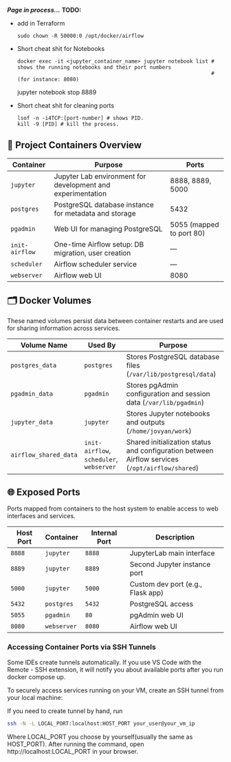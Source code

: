 _**Page in process...**_
**TODO:**
- add in Terraform 

      sudo chown -R 50000:0 /opt/docker/airflow

- Short cheat shit for Notebooks

      docker exec -it <jupyter_container_name> jupyter notebook list # shows the running notebooks and their port numbers
                                                                     # (for instance: 8080)
    jupyter notebook stop 8889 
                          
- Short cheat shit for cleaning ports

      lsof -n -i4TCP:[port-number] # shows PID.
      kill -9 [PID] # kill the process.



## 🐳 Project Containers Overview

| Container       | Purpose                                                       | Ports                  | 
|-----------------|---------------------------------------------------------------|------------------------|
| `jupyter`       | Jupyter Lab environment for development and experimentation   | 8888, 8889, 5000       | 
| `postgres`      | PostgreSQL database instance for metadata and storage         | 5432                   |
| `pgadmin`       | Web UI for managing PostgreSQL                                | 5055 (mapped to port 80) | 
| `init-airflow`  | One-time Airflow setup: DB migration, user creation           | —                      |
| `scheduler`     | Airflow scheduler service                                     | —                      | 
| `webserver`     | Airflow web UI                                                | 8080                   | 

## 🗂️ Docker Volumes

These named volumes persist data between container restarts and are used for sharing information across services.

| Volume Name           | Used By           | Purpose                                                                 |
|-----------------------|------------------|-------------------------------------------------------------------------|
| `postgres_data`       | `postgres`        | Stores PostgreSQL database files (`/var/lib/postgresql/data`)          |
| `pgadmin_data`        | `pgadmin`         | Stores pgAdmin configuration and session data (`/var/lib/pgadmin`)     |
| `jupyter_data`        | `jupyter`         | Stores Jupyter notebooks and outputs (`/home/jovyan/work`)             |
| `airflow_shared_data` | `init-airflow`, `scheduler`, `webserver` | Shared initialization status and configuration between Airflow services (`/opt/airflow/shared`) |


## 🌐 Exposed Ports

Ports mapped from containers to the host system to enable access to web interfaces and services.

| Host Port | Container     | Internal Port | Description                             |
|-----------|---------------|---------------|-----------------------------------------|
| `8888`    | `jupyter`     | `8888`        | JupyterLab main interface               |
| `8889`    | `jupyter`     | `8889`        | Second Jupyter instance port            |
| `5000`    | `jupyter`     | `5000`        | Custom dev port (e.g., Flask app)       |
| `5432`    | `postgres`    | `5432`        | PostgreSQL access                       |
| `5055`    | `pgadmin`     | `80`          | pgAdmin web UI                          |
| `8080`    | `webserver`   | `8080`        | Airflow web UI                          |

### Accessing Container Ports via SSH Tunnels

Some IDEs create tunnels automatically. If you use VS Code with the Remote - SSH extension, it will notify you about available ports after you run docker compose up.

To securely access services running on your VM, create an SSH tunnel from your local machine:

If you need to create tunnel by hand, run

```bash
ssh -N -L LOCAL_PORT:localhost:HOST_PORT your_user@your_vm_ip
```

Where LOCAL_PORT you choose by yourself(usually the same as HOST_PORT).
After running the command, open http://localhost:LOCAL_PORT in your browser.


